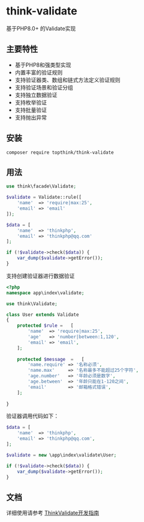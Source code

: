 # think-validate

基于PHP8.0+ 的Validate实现

## 主要特性
- 基于PHP8和强类型实现
- 内置丰富的验证规则
- 支持验证器类、数组和链式方法定义验证规则
- 支持验证场景和验证分组
- 支持独立数据验证
- 支持枚举验证
- 支持批量验证
- 支持抛出异常


## 安装
~~~
composer require topthink/think-validate
~~~

## 用法
~~~php
use think\facade\Validate;

$validate = Validate::rule([
    'name'  => 'require|max:25',
    'email' => 'email'
]);

$data = [
    'name'  => 'thinkphp',
    'email' => 'thinkphp@qq.com'
];

if (!$validate->check($data)) {
    var_dump($validate->getError());
}
~~~

支持创建验证器进行数据验证
~~~php
<?php
namespace app\index\validate;

use think\Validate;

class User extends Validate
{
    protected $rule =   [
        'name'  => 'require|max:25',
        'age'   => 'number|between:1,120',
        'email' => 'email',    
    ];
    
    protected $message  =   [
        'name.require' => '名称必须',
        'name.max'     => '名称最多不能超过25个字符',
        'age.number'   => '年龄必须是数字',
        'age.between'  => '年龄只能在1-120之间',
        'email'        => '邮箱格式错误',    
    ];
    
}
~~~

验证器调用代码如下：
~~~php
$data = [
    'name'  => 'thinkphp',
    'email' => 'thinkphp@qq.com',
];

$validate = new \app\index\validate\User;

if (!$validate->check($data)) {
    var_dump($validate->getError());
}
~~~

## 文档

详细使用请参考 [ThinkValidate开发指南](https://doc.thinkphp.cn/@think-validate)